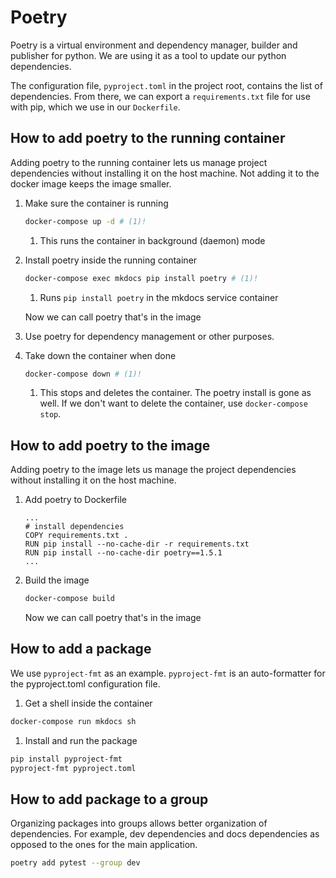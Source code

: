 # Poetry

Poetry is a virtual environment and dependency manager, builder and publisher for python. We are using it as a tool to update our python dependencies.

The configuration file, `pyproject.toml` in the project root, contains the list of dependencies. From there, we can export a `requirements.txt` file for use with pip, which we use in our `Dockerfile`.

## How to add poetry to the running container

Adding poetry to the running container lets us manage project dependencies without installing it on the host machine. Not adding it to the docker image keeps the image smaller.

1. Make sure the container is running

    ```bash
    docker-compose up -d # (1)!
    ```

    1. This runs the container in background (daemon) mode

1. Install poetry inside the running container

    ```bash
    docker-compose exec mkdocs pip install poetry # (1)!
    ```

    1. Runs `pip install poetry` in the mkdocs service container

    Now we can call poetry that's in the image

1. Use poetry for dependency management or other purposes.

1. Take down the container when done

    ```bash
    docker-compose down # (1)!
    ```

    1. This stops and deletes the container. The poetry install is gone as well. If we don't want to delete the container, use `docker-compose stop`.

## How to add poetry to the image

Adding poetry to the image lets us manage the project dependencies without installing it on the host machine.

1. Add poetry to Dockerfile

    ```docker title="Dockerfile" hl_lines="5"
    ...
    # install dependencies
    COPY requirements.txt .
    RUN pip install --no-cache-dir -r requirements.txt
    RUN pip install --no-cache-dir poetry==1.5.1
    ...
    ```

1. Build the image

    ```bash
    docker-compose build
    ```

    Now we can call poetry that's in the image

## How to add a package

We use `pyproject-fmt` as an example. `pyproject-fmt` is an auto-formatter for the pyproject.toml configuration file.

1. Get a shell inside the container

```bash
docker-compose run mkdocs sh
```

1. Install and run the package

```bash
pip install pyproject-fmt
pyproject-fmt pyproject.toml
```

## How to add package to a group

Organizing packages into groups allows better organization of dependencies. For example, dev dependencies and docs dependencies as opposed to the ones for the main application.

```bash
poetry add pytest --group dev
```
